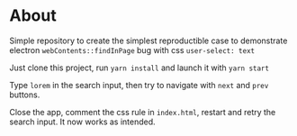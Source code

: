 # About

Simple repository to create the simplest reproductible case to demonstrate electron `webContents::findInPage` bug with css `user-select: text`

Just clone this project, run `yarn install` and launch it with `yarn start`

Type `lorem` in the search input, then try to navigate with `next` and `prev` buttons.

Close the app, comment the css rule in `index.html`, restart and retry the search input. It now works as intended.